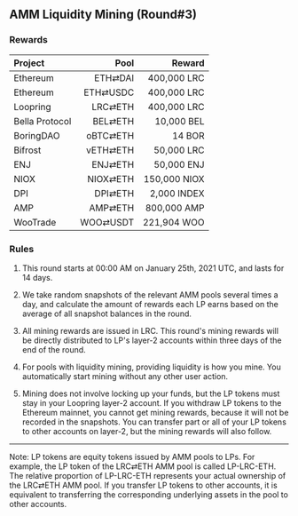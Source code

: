 ## AMM Liquidity Mining (Round#3)


### Rewards


| **Project** | **Pool** | **Reward** |
| :--- | ---: | ---: |
Ethereum | ETH⇄DAI | 400,000 LRC |
Ethereum | ETH⇄USDC | 400,000 LRC |
Loopring | LRC⇄ETH | 400,000 LRC |
Bella Protocol | BEL⇄ETH | 10,000 BEL  |
BoringDAO | oBTC⇄ETH | 14 BOR |
Bifrost | vETH⇄ETH | 50,000 LRC |
ENJ | ENJ⇄ETH | 50,000 ENJ  |
NIOX | NIOX⇄ETH | 150,000 NIOX |
DPI | DPI⇄ETH | 2,000 INDEX  |
AMP | AMP⇄ETH | 800,000 AMP |
WooTrade | WOO⇄USDT | 221,904 WOO |


### Rules

1) This round starts at 00:00 AM on January 25th, 2021 UTC, and lasts for 14 days.

2) We take random snapshots of the relevant AMM pools several times a day, and calculate the amount of rewards each LP earns based on the average of all snapshot balances in the round.

3) All mining rewards are issued in LRC. This round's mining rewards will be directly distributed to LP's layer-2 accounts within three days of the end of the round.

4) For pools with liquidity mining, providing liquidity is how you mine. You automatically start mining without any other user action.

5) Mining does not involve locking up your funds, but the LP tokens must stay in your Loopring layer-2 account. If you withdraw LP tokens to the Ethereum mainnet, you cannot get mining rewards, because it will not be recorded in the snapshots. You can transfer part or all of your LP tokens to other accounts on layer-2, but the mining rewards will also follow.


---

Note: LP tokens are equity tokens issued by AMM pools to LPs. For example, the LP token of the LRC⇄ETH AMM pool is called LP-LRC-ETH. The relative proportion of LP-LRC-ETH represents your actual ownership of the LRC⇄ETH AMM pool. If you transfer LP tokens to other accounts, it is equivalent to transferring the corresponding underlying assets in the pool to other accounts.

